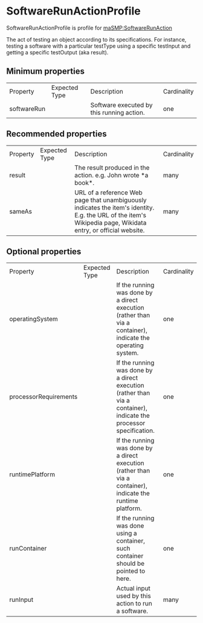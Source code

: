 <h1>SoftwareRunActionProfile</h1>

SoftwareRunActionProfile is profile for <a href='../../Types/SoftwareRunAction'>maSMP:SoftwareRunAction</a>

The act of testing an object according to its specifications. For instance, testing a software with a particular testType using a specific testInput and getting a specific testOutput (aka result).

## Minimum properties

<table>
<tr><td>Property</td><td>Expected Type</td><td>Description</td><td>Cardinality</td></tr>
<tr><td>softwareRun</td> <td></td> <td>Software executed by this running action.</td> <td>one</td></tr></table>

## Recommended properties

<table>
<tr><td>Property</td><td>Expected Type</td><td>Description</td><td>Cardinality</td></tr>
<tr><td>result</td> <td></td>                                                                                                  <td>The result produced in the action. e.g. John wrote *a book*.</td> <td>many</td></tr>
<tr><td>sameAs</td> <td></td> <td>URL of a reference Web page that unambiguously indicates the item's identity. E.g. the URL of the item's Wikipedia page, Wikidata entry, or official website.</td> <td>many</td></tr></table>

## Optional properties

<table>
<tr><td>Property</td><td>Expected Type</td><td>Description</td><td>Cardinality</td></tr>
      <tr><td>operatingSystem</td> <td></td>        <td>If the running was done by a direct execution (rather than via a container), indicate the operating system.</td>  <td>one</td></tr>
<tr><td>processorRequirements</td> <td></td> <td>If the running was done by a direct execution (rather than via a container), indicate the processor specification.</td>  <td>one</td></tr>
      <tr><td>runtimePlatform</td> <td></td>        <td>If the running was done by a direct execution (rather than via a container), indicate the runtime platform.</td>  <td>one</td></tr>
         <tr><td>runContainer</td> <td></td>                               <td>If the running was done using a container, such container should be pointed to here.</td>  <td>one</td></tr>
             <tr><td>runInput</td> <td></td>                                                                <td>Actual input used by this action to run a software.</td> <td>many</td></tr></table>
